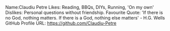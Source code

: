 Name:Claudiu Petre
Likes: Reading, BBQs, DIYs, Running, 'On my own'
Dislikes: Personal questions without friendship.
Favourite Quote: 'If there is no God, nothing matters. If there is a God, nothing else matters' - H.G. Wells
GitHub Profile URL: https://github.com/Claudiu-Petre
